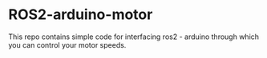 # ROS2-arduino-motor
This repo contains simple code for interfacing ros2 - arduino through which you can control your motor speeds.
